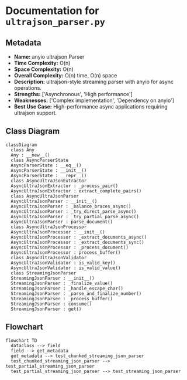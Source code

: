 # Documentation for `ultrajson_parser.py`

## Metadata
- **Name:** anyio ultrajson Parser
- **Time Complexity:** O(n)
- **Space Complexity:** O(n)
- **Overall Complexity:** O(n) time, O(n) space
- **Description:** ultrajson-style streaming parser with anyio for async operations.
- **Strengths:** ['Asynchronous', 'High performance']
- **Weaknesses:** ['Complex implementation', 'Dependency on anyio']
- **Best Use Case:** High-performance async applications requiring ultrajson support.

## Class Diagram
```mermaid
classDiagram
  class Any
  Any : __new__()
  class AsyncParserState
  AsyncParserState : __eq__()
  AsyncParserState : __init__()
  AsyncParserState : __repr__()
  class AsyncUltraJsonExtractor
  AsyncUltraJsonExtractor : _process_pair()
  AsyncUltraJsonExtractor : extract_complete_pairs()
  class AsyncUltraJsonParser
  AsyncUltraJsonParser : __init__()
  AsyncUltraJsonParser : _balance_braces_async()
  AsyncUltraJsonParser : _try_direct_parse_async()
  AsyncUltraJsonParser : _try_partial_parse_async()
  AsyncUltraJsonParser : parse_document()
  class AsyncUltraJsonProcessor
  AsyncUltraJsonProcessor : __init__()
  AsyncUltraJsonProcessor : _extract_documents_async()
  AsyncUltraJsonProcessor : _extract_documents_sync()
  AsyncUltraJsonProcessor : _process_document()
  AsyncUltraJsonProcessor : process_buffer()
  class AsyncUltraJsonValidator
  AsyncUltraJsonValidator : is_valid_key()
  AsyncUltraJsonValidator : is_valid_value()
  class StreamingJsonParser
  StreamingJsonParser : __init__()
  StreamingJsonParser : _finalize_value()
  StreamingJsonParser : _handle_escape_char()
  StreamingJsonParser : _parse_and_finalize_number()
  StreamingJsonParser : _process_buffer()
  StreamingJsonParser : consume()
  StreamingJsonParser : get()

```

## Flowchart
```mermaid
flowchart TD
  dataclass --> field
  field --> get_metadata
  get_metadata --> test_chunked_streaming_json_parser
  test_chunked_streaming_json_parser --> test_partial_streaming_json_parser
  test_partial_streaming_json_parser --> test_streaming_json_parser

```

